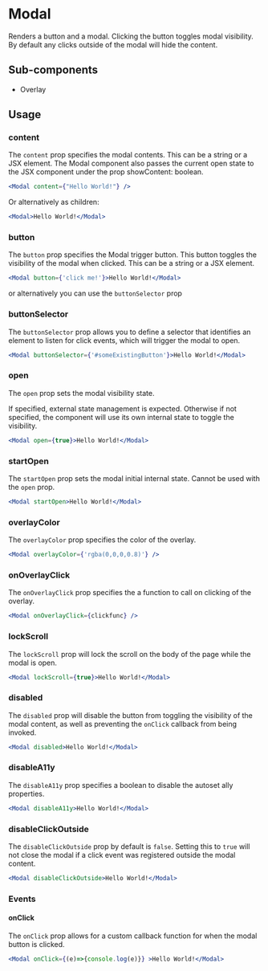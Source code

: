 # Modal

Renders a button and a modal. Clicking the button toggles modal visibility. By default any clicks outside of the modal will hide the content.

## Sub-components
- Overlay

## Usage

### content
The `content` prop specifies the modal contents. This can be a string or a JSX element. The Modal component also passes the current open state to the JSX component under the prop showContent: boolean. 

```jsx
<Modal content={"Hello World!"} />
```
 
Or alternatively as children:

```jsx
<Modal>Hello World!</Modal>
```

### button
The `button` prop specifies the Modal trigger button. This button toggles the visibility of the modal when clicked. This can be a string or a JSX element.

```jsx
<Modal button={'click me!'}>Hello World!</Modal>
```

or alternatively you can use the `buttonSelector` prop 

### buttonSelector
The `buttonSelector` prop allows you to define a selector that identifies an element to listen for click events, which will trigger the modal to open.

```jsx
<Modal buttonSelector={'#someExistingButton'}>Hello World!</Modal>
```

### open
The `open` prop sets the modal visibility state. 

If specified, external state management is expected. Otherwise if not specified, the component will use its own internal state to toggle the visibility.

```jsx
<Modal open={true}>Hello World!</Modal>
```

### startOpen
The `startOpen` prop sets the modal initial internal state. Cannot be used with the `open` prop.

```jsx
<Modal startOpen>Hello World!</Modal>
```

### overlayColor
The `overlayColor` prop specifies the color of the overlay.

```jsx
<Modal overlayColor={'rgba(0,0,0,0.8)'} />
```

### onOverlayClick
The `onOverlayClick` prop specifies the a function to call on clicking of the overlay.

```jsx
<Modal onOverlayClick={clickfunc} />
```

### lockScroll
The `lockScroll` prop will lock the scroll on the body of the page while the modal is open. 

```jsx
<Modal lockScroll={true}>Hello World!</Modal>
```

### disabled
The `disabled` prop will disable the button from toggling the visibility of the modal content, as well as preventing the `onClick` callback from being invoked.

```jsx
<Modal disabled>Hello World!</Modal>
```

### disableA11y
The `disableA11y` prop specifies a boolean to disable the autoset ally properties.

```jsx
<Modal disableA11y>Hello World!</Modal>
```


### disableClickOutside
The `disableClickOutside` prop by default is `false`. Setting this to `true` will not close the modal if a click event was registered outside the modal content.

```jsx
<Modal disableClickOutside>Hello World!</Modal>
```

### Events

#### onClick
The `onClick` prop allows for a custom callback function for when the modal button is clicked.

```jsx
<Modal onClick={(e)=>{console.log(e)}} >Hello World!</Modal>
```
